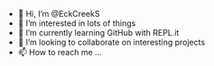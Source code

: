 - 👋 Hi, I’m @EckCreekS
- 👀 I’m interested in lots of things
- 🌱 I’m currently learning GitHub with REPL.it
- 💞️ I’m looking to collaborate on interesting projects
- 📫 How to reach me ...

<!---
EckCreekS/EckCreekS is a ✨ special ✨ repository because its `README.md` (this file) appears on your GitHub profile.
You can click the Preview link to take a look at your changes.
--->
